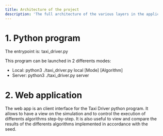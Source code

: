 ```yaml
---
title: Architecture of the project
description: 'The full architecture of the various layers in the application'
---
```


# 1. Python program

The entrypoint is: taxi_driver.py

This program can be launched in 2 differents modes:
  - Local: python3 ./taxi_driver.py local [Mode] [Algorithm]
  - Server: python3 ./taxi_driver.py server

# 2. Web application

The web app is an client interface for the Taxi Driver python program.
It allows to have a view on the simulation and to control the execution of differents algorithms step-by-step.
It is also useful to view and compare the results of the differents algorithms implemented in accordance with the seed.
